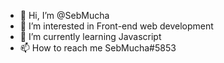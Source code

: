- 👋 Hi, I’m @SebMucha
- 👀 I’m interested in Front-end web development
- 🌱 I’m currently learning Javascript
- 📫 How to reach me SebMucha#5853

<!---
SebMucha/SebMucha is a ✨ special ✨ repository because its `README.md` (this file) appears on your GitHub profile.
You can click the Preview link to take a look at your changes.
--->
